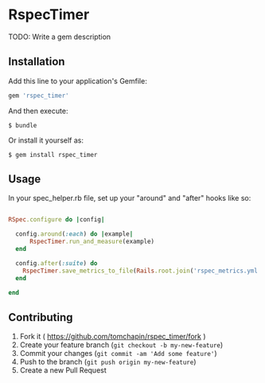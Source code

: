 # RspecTimer

TODO: Write a gem description

## Installation

Add this line to your application's Gemfile:

```ruby
gem 'rspec_timer'
```

And then execute:

    $ bundle

Or install it yourself as:

    $ gem install rspec_timer

## Usage

In your spec_helper.rb file, set up your "around" and "after" hooks like so:

```ruby

RSpec.configure do |config|

  config.around(:each) do |example|
      RspecTimer.run_and_measure(example)
  end

  config.after(:suite) do
    RspecTimer.save_metrics_to_file(Rails.root.join('rspec_metrics.yml').to_s)
  end

end

```

## Contributing

1. Fork it ( https://github.com/tomchapin/rspec_timer/fork )
2. Create your feature branch (`git checkout -b my-new-feature`)
3. Commit your changes (`git commit -am 'Add some feature'`)
4. Push to the branch (`git push origin my-new-feature`)
5. Create a new Pull Request
